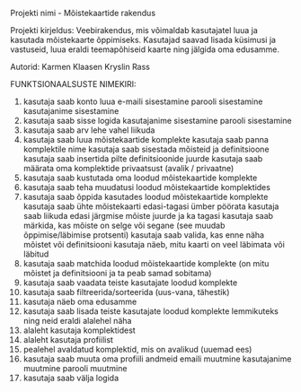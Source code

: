 Projekti nimi - Mõistekaartide rakendus

Projekti kirjeldus:
Veebirakendus, mis võimaldab kasutajatel luua ja kasutada mõistekaarte õppimiseks. Kasutajad saavad lisada küsimusi ja vastuseid, luua eraldi teemapõhiseid kaarte ning jälgida oma edusamme.

Autorid:
Karmen Klaasen
Kryslin Rass

FUNKTSIONAALSUSTE NIMEKIRI:

1. kasutaja saab konto luua
   e-maili sisestamine
   parooli sisestamine
   kasutajanime sisestamine
2. kasutaja saab sisse logida
   kasutajanime sisestamine
   parooli sisestamine
3. kasutaja saab arv lehe vahel liikuda
4. kasutaja saab luua mõistekaartide komplekte
   kasutaja saab panna komplektile nime
   kasutaja saab sisestada mõisteid ja definitsioone
   kasutaja saab insertida pilte definitsioonide juurde
   kasutaja saab määrata oma komplektide privaatsust (avalik / privaatne)
5. kasutaja saab kustutada oma loodud mõistekaartide komplekte
6. kasutaja saab teha muudatusi loodud mõistekaartide komplektides
7. kasutaja saab õppida kasutades loodud mõistekaartide komplekte
   kasutaja saab ühte mõistekaarti edasi-tagasi ümber pöörata
   kasutaja saab liikuda edasi järgmise mõiste juurde ja ka tagasi
   kasutaja saab märkida, kas mõiste on selge või segane (see muudab õppimise/läbimise protsenti)
   kasutaja saab valida, kas enne näha mõistet või definitsiooni
   kasutaja näeb, mitu kaarti on veel läbimata või läbitud
8. kasutaja saab matchida loodud mõistekaartide komplekte (on mitu mõistet ja definitsiooni ja ta peab samad sobitama)
9. kasutaja saab vaadata teiste kasutajate loodud komplekte
10. kasutaja saab filtreerida/sorteerida (uus-vana, tähestik)
11. kasutaja näeb oma edusamme
12. kasutaja saab lisada teiste kasutajate loodud komplekte lemmikuteks ning neid eraldi alalehel näha
13. alaleht kasutaja komplektidest
14. alaleht kasutaja profiilist
15. pealehel avaldatud komplektid, mis on avalikud (uuemad ees)
16. kasutaja saab muuta oma profiili andmeid
    emaili muutmine
    kasutajanime muutmine
    parooli muutmine
17. kasutaja saab välja logida
